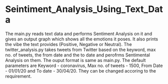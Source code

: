 # Seintiment_Analysis_Using_Text_Data
The main.py reads text data and performs Sentiment Analysis on it and gives an output graph which shows all the emotions it poses. It also prints the vibe the text provides (Positive, Negative or Neutral).
The twitter_analysis.py takes tweets from Twitter based on the keyword, max no. of tweets, the from date and the to date and perofrms Sentimental Analysis on them. The ouput format is same as main.py. The default parameters are Keyword - coronavirus, Max no. of tweets - 1500, From Date - 01/01/20 and To date - 30/04/20. They can be changed accoring to the requirement.
